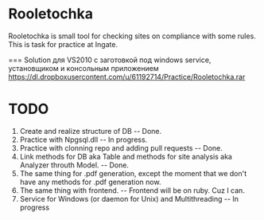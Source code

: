 Rooletochka
========

Rooletochka is small tool for checking sites on compliance with some rules. This
is task for practice at Ingate.

[logo]: https://github.com/s-mage/practice/blob/master/screen.png "Main screen of tool"

===
Solution для VS2010 с заготовкой под windows service, установщиком и консольным приложением
https://dl.dropboxusercontent.com/u/61192714/Practice/Rooletochka.rar

TODO
====

  1. Create and realize structure of DB -- Done.
  2. Practice with Npgsql.dll -- In progress.
  3. Practice with clonning repo and adding pull requests -- Done.
  4. Link methods for DB aka Table and methods for site analysis aka Analyzer
  throuth Model. -- Done.
  5. The same thing for .pdf generation, except the moment that we don't have
  any methods for .pdf generation now.
  6. The same thing with frontend. -- Frontend will be on ruby. Cuz I can.
  7. Service for Windows (or daemon for Unix) and Multithreading -- In progress